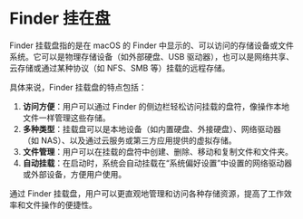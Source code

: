 # Finder 挂在盘

Finder 挂载盘指的是在 macOS 的 Finder 中显示的、可以访问的存储设备或文件系统。它可以是物理存储设备（如外部硬盘、USB 驱动器），也可以是网络共享、云存储或通过某种协议（如 NFS、SMB 等）挂载的远程存储。

具体来说，Finder 挂载盘的特点包括：

1. **访问方便**：用户可以通过 Finder 的侧边栏轻松访问挂载的盘符，像操作本地文件一样管理这些存储。
2. **多种类型**：挂载盘可以是本地设备（如内置硬盘、外接硬盘）、网络驱动器（如 NAS）、以及通过云服务或第三方应用提供的虚拟存储。
3. **文件管理**：用户可以在挂载的盘符中创建、删除、移动和复制文件和文件夹。
4. **自动挂载**：在启动时，系统会自动挂载在“系统偏好设置”中设置的网络驱动器或外部设备，方便用户使用。

通过 Finder 挂载盘，用户可以更直观地管理和访问各种存储资源，提高了工作效率和文件操作的便捷性。

